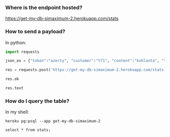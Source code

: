 ### Where is the endpoint hosted?

https://get-my-db-simaximum-2.herokuapp.com/stats

### How to send a payload?

In python:

```python
import requests

json_ex = {"token":"azerty", "customer":"tf1", "content":"kohlanta", "timespan":30000, "p2p":456, "cdn":123, "sessionDuration": 120000}

res = requests.post('https://get-my-db-simaximum-2.herokuapp.com/stats', json=json_ex)

res.ok

res.text
```


### How do I query the table?

In my shell:

```shell
heroku pg:psql --app get-my-db-simaximum-2

select * from stats;
```